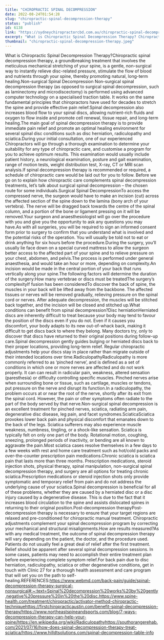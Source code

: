 ```yaml
---
title: "CHIROPRACTIC SPINAL DECOMPRESSION"
date: 2022-08-24T01:54:28
slug: "chiropractic-spinal-decompression-therapy"
status: "publish"
id: 6138
link: "https://sydneychiropractorcbd.com.au/chiropractic-spinal-decompression-therapy/"
excerpt: "What is Chiropractic Spinal Decompression Therapy? Chiropractic spinal decompression therapy, a groundbreaking treatment that involves the meticulous mechanical stretching of your spine, is a gentle, non-surgical way to instantly relieve disc-related pressure, stimulate the flow of blood and nutrients through your spine, thereby promoting natural, long-term healing. Non-surgical Spinal Decompression Non-surgical spinal decompression therapy (as [&hellip;]"
thumbnail: "chiropractic-spinal-decompression-therapy.jpeg"
---
```


What is Chiropractic Spinal Decompression Therapy?Chiropractic spinal decompression therapy, a groundbreaking treatment that involves the meticulous mechanical stretching of your spine, is a gentle, non-surgical way to instantly relieve disc-related pressure, stimulate the flow of blood and nutrients through your spine, thereby promoting natural, long-term healing.Non-surgical Spinal Decompression Non-surgical spinal decompression therapy (as opposed to surgical spinal decompression, such as laminectomy and microdiscectomy) is performed using advanced computer technology on a specialised traction table. It works on the same fundamental principles that chiropractors have used for decades to stretch the spine and provide effective pain relief.Spinal decompression also increases blood flow to your spinal discs, allowing nutrient-rich fluids and oxygen to flow inside and promote cell renewal, tissue repair, and long-term healing.The main goal of spinal decompression therapy is to provide immediate pain relief and promote an optimal healing environment for several spinal disc conditions such as disc herniation, radiculopathy and sciatica.During your initial consultation, one of our experienced Chiropractors will go through a thorough examination to determine your suitability for any type of chiropractic care, and customise a program for you to achieve optimum results. This examination would usually include patient history, a neurological examination, posture and gait examination, range of motion tests, weight distribution test, X-ray, CT or MRI scan analysis.If spinal decompression therapy is recommended or required, a schedule of chiropractic care would be laid out for you to follow. Before we go on to explain how chiropractic care complements spinal decompression treatments, let’s talk about surgical spinal decompression &#8211; the chosen route for some individuals.Surgical Spinal DecompressionTo access the compressed nerve, the surgeon would have to make an incision (cut) across the affected section of the spine down to the lamina (bony arch of your vertebra). The nerve will be dragged back towards the centre of the spinal column, and a portion of the bone or ligament pressing on it will be removed.Your surgeon and anaesthesiologist will go over the procedure with you and give you the opportunity to ask any questions you may have.As with all surgeries, you will be required to sign an informed consent form prior to surgery to confirm that you understand what is involved and the potential risks of the operation. You will usually be told not to eat or drink anything for six hours before the procedure.During the surgery, you&#8217;ll usually lie face down on a special curved mattress to allow the surgeon better access to the affected part of your spine and to relieve pressure on your chest, abdomen, and pelvis.The process is performed under general anaesthesia, and would take an hour or more, depending on complexity.An incision would be made in the central portion of your back that runs vertically along your spine.The following factors will determine the duration of the surgery:How many vertebrae or discs must be treatedThe surgery&#8217;s complexityIf fusion has been consideredTo discover the back of spine, the muscles in your back will be lifted away from the backbone. The affected tissues or nerves will be removed gradually, relieving pressure on the spinal cord or nerves. After adequate decompression, the muscles will be stitched back together, and the incision will be closed and stitched up.What conditions can benefit from spinal decompression?Disc herniationHerniated discs are inherently difficult to treat because your body may tend to favour the position of the discs even if you do not. Even if it causes you discomfort, your body adapts to its new out-of-whack back, making it difficult to get discs back to where they belong. Many doctors try, only to discover that discs have returned to their original positions during follow-up care.Spinal decompression gently guides bulging or herniated discs back to their proper locations, providing long-term relief. Regular chiropractic adjustments help your discs stay in place rather than migrate outside of their intended locations over time.RadiculopathyRadiculopathy is more commonly referred to as ‘pinched nerve’, and is defined as a set of conditions in which one or more nerves are affected and do not work properly. It can can result in radicular pain, weakness, altered sensation (paresthesia) or difficulty controlling specific muscles. Pinched nerves arise when surrounding bone or tissue, such as cartilage, muscles or tendons, put pressure on the nerve and disrupt its function.In a radiculopathy, the problem occurs at or near the root of the nerve, shortly after its exit from the spinal cord. However, the pain or other symptoms often radiate to the part of the body served by that nerve.Non-surgical spinal decompression is an excellent treatment for pinched nerves, sciatica, radiating arm pain, degenerative disc disease, leg pain, and facet syndromes.SciaticaSciatica provokes lower back pain and physical discomfort that emanates down to the back of the legs. Sciatica sufferers may also experience muscle weakness, numbness, tingling, or a shock-like sensation. Sciatica is typically felt on only one part of the body. Rotational motion, coughing, sneezing, prolonged periods of inactivity, or bending are all known to aggravate the pain.Most sciatica cases resolve themselves in a few days to a few weeks with rest and home care treatment such as hot/cold packs and over-the-counter prescription pain medications.Chronic sciatica is sciatica pain that lasts more than three months. Prescription medications, steroid injection shots, physical therapy, spinal manipulation, non-surgical spinal decompression therapy, and surgery are all options for treating chronic sciatica.Prescription medications or steroid injection shots only provide symptomatic and temporary relief from pain and do not address the underlying cause of your sciatica.Spinal decompression is beneficial for all of these problems, whether they are caused by a herniated disc or a disc injury caused by a degenerative disease. This is due to the fact that it increases blood circulation to the spine and assists dislocated spines in returning to their original position.Post-decompression therapyPost-decompression therapy is necessary to ensure that your target regions are relaxed and pre-conditioned for chiropractic manual treatment. Chiropractic adjustments complement your spinal decompression program by correcting your mechanical and structural misalignments.How are results measured?As with any medical treatment, the outcome of spinal decompression therapy will vary depending on the patient, the doctor, and the procedure used. Patients do not usually feel a great deal of relief after the first treatment. Relief should be apparent after several spinal decompression sessions. In some cases, patients may need to accomplish their entire treatment plan before experiencing complete symptom relief.For back pain due to disc herniation, radiculopathy, sciatica or other degenerative conditions, get in touch with Clinic 27 for a thorough health assessment and care program that will set you on the path to self-healing.REFERENCES:https://www.webmd.com/back-pain/guide/spinal-decompression-therapy-surgical-nonsurgical#:~:text=Spinal%20decompression%20works%20by%20gently,negative%20pressure%20in%20the%20disc.https://www.spine-health.com/treatment/chiropractic/activator-method-chiropractic-techniquehttps://firstchiropracticaustin.com/benefit-spinal-decompression-therapy/https://www.northeastspineandsports.com/blog/7-ways-decompression-therapy-can-help-your-spine/https://en.wikipedia.org/wiki/Radiculopathyhttps://southorangerehab.com/2021/07/16/how-does-spinal-decompression-therapy-treat-sciatica/https://www.hilldtsolutions.com/spinal-decompression-table-info
